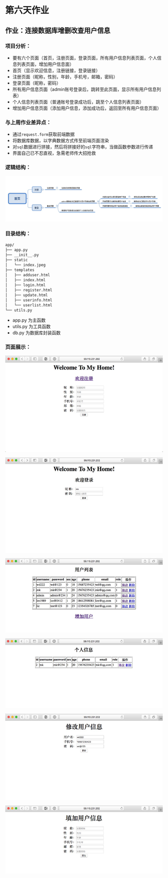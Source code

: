 # 第六天作业

## 作业：连接数据库增删改查用户信息

### 项目分析：
* 要有六个页面（首页，注册页面，登录页面，所有用户信息列表页面，个人信息列表页面，增加用户信息面）
* 首页（显示欢迎信息，注册链接，登录链接）
* 注册页面（昵称，性别，年龄，手机号，邮箱，密码）
* 登录页面（昵称，密码）
* 所有用户信息页面（admin账号登录后，跳转至此页面，显示所有用户信息列表）
* 个人信息列表页面（普通账号登录成功后，跳至个人信息列表页面）
* 增加用户信息页面（添加用户信息，添加成功后，返回至所有用户信息页面）

### 与上周作业差异点：
* 通过`request.form`获取前端数据
* 将数据库数据，以字典数据方式传至前端页面渲染
* 对`sql`数据进行拼接，然后将拼接好的`sql`字符串，当做函数参数进行传递
* 界面自己已不忍直视，急需老师传大招抢救

### 逻辑结构：
![简图](./image/logic.png)

### 目录结构：
```
app/
├── app.py
├── __init__.py
├── static
│   └── index.jpeg
├── templates
│   ├── adduser.html
│   ├── index.html
│   ├── login.html
│   ├── register.html
│   ├── update.html
│   ├── userinfo.html
│   └── userlist.html
└── utils.py
```
* app.py 为主函数
* utils.py 为工具函数
* db.py 为数据库封装函数

### 页面展示：

![注册页](./image/register.png)

![登录页](./image/login.png)

![用户列表页](./image/userlist.png)

![个人列表页](./image/userinfo.png)

![修改页](./image/update.png)

![增加页](./image/adduser.png)
